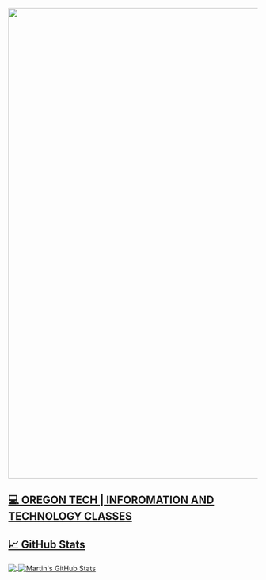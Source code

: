 <a href="url"><img src="https://github.com/edunzer/edunzer/blob/main/FINISHED%20GITHUB%20CUT%20GIF.gif" width="950">
  
## 💻 OREGON TECH | INFOROMATION AND TECHNOLOGY CLASSES

## &#x1f4c8; GitHub Stats

<a href="https://github.com/MartinHeinz/MartinHeinz">
  <img align="center" src="https://github-readme-stats.vercel.app/api/top-langs/?username=edunzer&hide=java,html&title_color=ffffff&text_color=c9cacc&icon_color=2bbc8a&bg_color=1d1f21" />
</a>
<a href="https://github.com/MartinHeinz/MartinHeinz">
  <img align="center" src="https://github-readme-stats.vercel.app/api?username=edunzer&show_icons=true&line_height=27&count_private=true&title_color=ffffff&text_color=c9cacc&icon_color=2bbc8a&bg_color=1d1f21" alt="Martin's GitHub Stats" />
</a>
 
 
<!--
**edunzer/edunzer** is a ✨ _special_ ✨ repository because its `README.md` (this file) appears on your GitHub profile.

Here are some ideas to get you started:

- 🔭 I’m currently working on ...
- 🌱 I’m currently learning ...
- 👯 I’m looking to collaborate on ...
- 🤔 I’m looking for help with ...
- 💬 Ask me about ...
- 📫 How to reach me: ...
- 😄 Pronouns: ...
- ⚡ Fun fact: ...
-->

